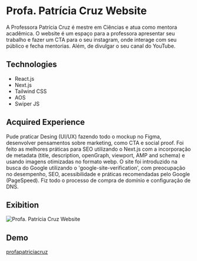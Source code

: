 # Profa. Patrícia Cruz Website

A Professora Patrícia Cruz é mestre em Ciências e atua como mentora acadêmica. O website é um espaço para a professora apresentar seu trabalho e fazer um CTA para o seu instagram, onde interage com seu público e fecha mentorias. Além, de divulgar o seu canal do YouTube.

<h2>Technologies</h2>

- React.js
- Next.js
- Tailwind CSS
- AOS
- Swiper JS


<h2>Acquired Experience</h2>

Pude praticar Desing (UI/UX) fazendo todo o mockup no Figma, desenvolver pensamentos sobre marketing, como CTA e social proof. Foi feito as melhores práticas para SEO utilizando o Next.js com a incorporação de metadata (title, description, openGraph, viewport, AMP and schema) e usando imagens otimizadas no formato webp. 
O site foi introduzido na busca do Google utilizando o 'google-site-verification', com preocupação no desempenho, SEO, acessibilidade e práticas recomendadas pelo Google (PageSpeed).
Fiz todo o processo de compra de domínio e configuração de DNS.

<h2>Exibition</h2>

![Profa. Patrícia Cruz Website](https://github.com/user-attachments/assets/2ea8a119-9e9e-48a1-9f16-d4df4f736a70)


<h2>Demo</h2>

[profapatriciacruz](https://profapatriciacruz.com.br/)
